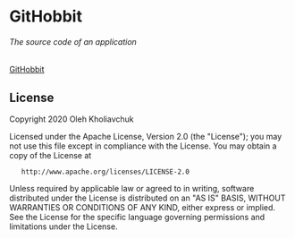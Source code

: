 # GitHobbit

###### The source code of an application
[GitHobbit](https://play.google.com/store/apps/details?id=ua.in.khol.oleh.githobbit)

## License

   Copyright 2020 Oleh Kholiavchuk

   Licensed under the Apache License, Version 2.0 (the "License");
   you may not use this file except in compliance with the License.
   You may obtain a copy of the License at

       http://www.apache.org/licenses/LICENSE-2.0

   Unless required by applicable law or agreed to in writing, software
   distributed under the License is distributed on an "AS IS" BASIS,
   WITHOUT WARRANTIES OR CONDITIONS OF ANY KIND, either express or implied.
   See the License for the specific language governing permissions and
   limitations under the License.
